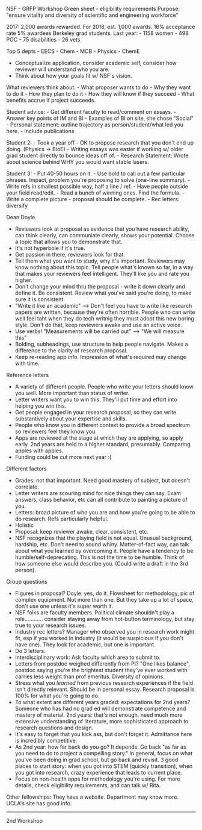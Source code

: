 NSF - GRFP WorkshopGreen sheet - eligibility requirementsPurpose: "ensure vitality and diversity of scientific and engineering workforce"2017: 2,000 awards rewarded.For 2018, est. 1,000 awards.16% acceptance rate5% awardees Berkeley grad students.Last year:	- 1158 women	- 498 POC	- 75 disabilities	- 26 vetsTop 5 depts	- EECS	- Chem	- MCB	- Physics	- ChemE- Conceptualize application, consider academic self, consider how reviewer will understand who you are.- Think about how your goals fit w/ NSF's vision.What reviewers think about:	- What proposer wants to do	- Why they want to do it	- How they plan to do it	- How they will know if they succeed	- What benefits accrue if project succeeds.Student advice:	- Get different faculty to read/comment on essays.	- Answer key points of IM and BI	- Examples of BI on site, she chose "Social"	- Personal statement: outline trajectory as person/student/what led you here.	- Include publicationsStudent 2:	- Took a year off	- OK to propose research that you don't end up doing. (Physics -> BioE)	- Writing essays was easier if working w/ older grad student directly to bounce ideas off of.	- Research Statement: Wrote about science behind WHY you would want stable lasers.Student 3:	- Put 40-50 hours on it.	- Use bold to call out a few particular phrases. Impact, problem you're proposing to solve (one-line summary).	- Write refs in smallest possible way, half a line / ref.	- Have people outside your field read/edit.	- Read a bunch of winning ones. Find the formula. 	- Write a complete picture - proposal should be complete.	- Rec letters: diversifyDean Doyle- Reviewers look at proposal as evidence that you have research ability, can think clearly, can communiate clearly, shows your potential. Choose a topic that allows you to demonstrate that.- It's not hyperbole if it's true.- Get passion in there, reviewers look for that.- Tell them what you want to study, why it's important. Reviewers may know nothing about this topic. Tell people what's known so far, in a way that makes your reviewers feel intelligent. They'll like you and rate you higher.- Don't change your mind thru the proposal - write it down clearly and define it. Be consistent. Review what you've said you're doing, to make sure it is consistent.- "Write it like an academic" --> Don't feel you have to write like research papers are written, because they're often horrible. People who can write well feel taht when they do tech writnig they must adopt this new boring style. Don't do that, keep reviewers awake and use an active voice.- Use verbs! "Measurements will be carried out" --> "We will measure this"- Bolding, subheadings, use structure to help people navigate. Makes a difference to the clarity of research proposal.- Keep re-reading app info. Impression of what's required may change with time.Reference letters- A variety of different people. People who write your letters should know you well. More important than status of writer.- Letter writers want you to win this. They'll put time and effort into helping you win this. - Get people engaged in your research proposal, so they can write substantively about your expertise and skills.- People who know you in different context to provide a broad spectrum so reviewers feel they know you.- Apps are reviewed at the stage at which they are applying, so apply early. 2nd years are held to a higher standard, presumably. Comparing apples with apples.- Funding could be cut more next year :(Different factors- Grades: not that important. Need good mastery of subject, but doesn't correlate.- Letter writers are scouring mind for nice things they can say. Exam answers, class behavior, etc can all contribute to painting a picture of you.- Letters: broad picture of who you are and how you're going to be able to do research. Refs particularly helpful.- Holistic- Proposal: keep reviewer awake, clear, consistent, etc.- NSF recognizes that the playing field is not equal. Unusual background, hardship, etc. Don't need to sound whiny. Matter-of-fact way, can talk about what you learned by overcoming it. People have a tendency to be humble/self-deprecating. This is not the time to be humble. Think of how someone else would describe you. (Could write a draft in the 3rd person).Group questions- Figures in proposal? Doyle: yes, do it. Flowsheet for methodology, pic of complex equipment. Not more than one. But they take up a lot of space, don't use one unless it's super worth it.- NSF folks are faculty members. Political climate shouldn't play a role............ consider staying away from hot-button terminology, but stay true to your research issues.- Industry rec letters? Manager who observed you in research work might fit, esp if you worked in industry (it would be suspicious if you don't have one). They look for academic, but one is important.- Do 3 letters.- Interdisciplinary work: Ask faculty which area to submit to. - Letters from postdoc weighed differently from PI? "One likes balance", postdoc saying you're the brightest student they've ever worked with carries less weight than prof emeritus. Diversity of opinions.- Stress what you *learned* from previous research experiences if the field isn't directly relevant. Should be in personal essay. Research proposal is 100% for what you're going to do.- To what extent are different years graded: expectations for 2nd years? Someone who has had no grad ed will demonstrate competence and mastery of material. 2nd years: that's not enough, need much more extensive understanding of literature, more sophisticated approach to research questions and design. - It's easy to forget that you kick ass, but don't forget it. Admittance here is incredibly competitive. - As 2nd year: how far back do you go? It depends. Go back "as far as you need to do to project a compelling story." In general, focus on what you've been doing in grad school, but go back and revisit. 3 good places to start story: when you got into STEM (quickly transition), when you got into research, crazy experience that leads to current place.- Focus on non-health apps for methodology you're using. For more details, check eligibility requirements, and can talk w/ Rita.Other fellowships:They have a website. Department may know more.UCLA's site has good info.__________________________________________________________________2nd Workshop